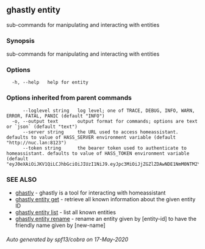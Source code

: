 ## ghastly entity

sub-commands for manipulating and interacting with entities

### Synopsis

sub-commands for manipulating and interacting with entities

### Options

```
  -h, --help   help for entity
```

### Options inherited from parent commands

```
      --loglevel string   log level; one of TRACE, DEBUG, INFO, WARN, ERROR, FATAL, PANIC (default "INFO")
  -o, --output text       output format for commands; options are text or `json` (default "text")
      --server string     the URL used to access homeassistant. defaults to value of HASS_SERVER environment variable (default "http://nuc.lan:8123")
      --token string      the bearer token used to authenticate to homeassistant. defaults to value of HASS_TOKEN environment variable (default "eyJ0eXAiOiJKV1QiLCJhbGciOiJIUzI1NiJ9.eyJpc3MiOiJjZGZlZDAwNDE1NmM0NTM2YTI4MDRiMmRiMjUzN2JmMCIsImlhdCI6MTU0OTc2Mzc3MywiZXhwIjoxODY1MTIzNzczfQ.wHtNVzQoEb1hY5m86QaEKOIp5pApyO0HZBJBDjfCJZc")
```

### SEE ALSO

* [ghastly](ghastly.md)	 - ghastly is a tool for interacting with homeassistant
* [ghastly entity get](ghastly_entity_get.md)	 - retrieve all known information about the given entity ID
* [ghastly entity list](ghastly_entity_list.md)	 - list all known entities
* [ghastly entity rename](ghastly_entity_rename.md)	 - rename an entity given by [entity-id] to have the friendly name given by [new-name]

###### Auto generated by spf13/cobra on 17-May-2020
